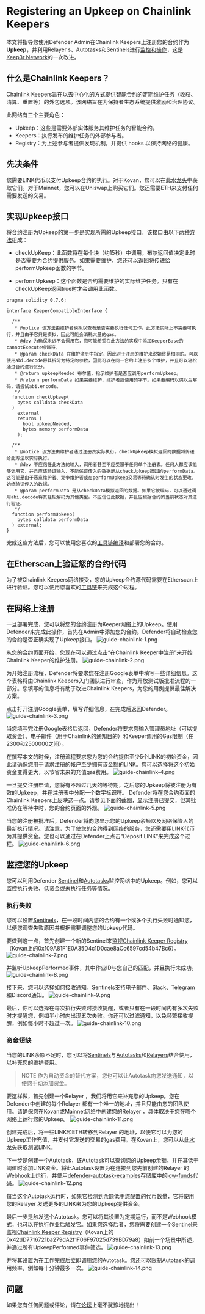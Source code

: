 # Registering an Upkeep on Chainlink Keepers
本文将指导您使用Defender Admin在Chainlink Keepers上注册您的合约作为**Upkeep**，并利用Relayer s、Autotasks和Sentinels进行[监控和操作](https://andrecronje.medium.com/scaling-keep3r-with-chainlink-2832bbc76506)，这是[Keep3r Network](https://keep3r.network/)的一次改进。

## 什么是Chainlink Keepers？
Chainlink Keepers旨在以去中心化的方式提供智能合约的定期维护任务（收获、清算、重置等）的外包选项。该网络旨在为保持者生态系统提供激励和治理协议。

此网络有三个主要角色：

* Upkeep：这些是需要外部实体服务其维护任务的智能合约。
* Keepers：执行发布的维护任务的外部参与者。
* Registry：为上述参与者提供发现机制，并提供 hooks 以保持网络的健康。

## 先决条件
您需要LINK代币以支付Upkeep合约的执行。对于Kovan，您可以在此[水龙头](https://kovan.chain.link/)中获取它们。对于Mainnet，您可以在Uniswap上购买它们。您还需要ETH来支付任何需要发送的交易。

## 实现Upkeep接口
将合约注册为Upkeep的第一步是实现所需的Upkeep接口，该接口由以下[两种方法](https://docs.chain.link/docs/chainlink-keepers/compatible-contracts/)组成：

* checkUpKeep：此函数将在每个块（约15秒）中调用，布尔返回值决定此时是否需要为合约提供服务。如果需要维护，您还可以返回将传递给performUpkeep函数的字节。

* performUpkeep：这个函数是合约需要维护的实际维护任务。只有在checkUpKeep返回true时才会调用此函数。

```
pragma solidity 0.7.6;

interface KeeperCompatibleInterface {

  /**
   * @notice 该方法由维护者模拟以查看是否需要执行任何工作。此方法实际上不需要可执行，并且由于它只是模拟，因此可能会消耗大量的gas。
   * @dev 为确保永远不会调用它，您可能希望在此方法的实现中添加KeeperBase的cannotExecute修饰符。
   * @param checkData 在维护注册中指定，因此对于注册的维护来说始终是相同的。可以使用abi.decode将其拆分为特定的参数，因此可以在同一合约上注册多个维护，并且可以轻松通过合约进行区分。
   * @return upkeepNeeded 布尔值，指示维护者是否应调用performUpkeep。
   * @return performData 如果需要维护，维护者应使用的字节。如果要编码以供以后解码，请尝试abi.encode。
   */
  function checkUpkeep(
    bytes calldata checkData
  )
    external
    returns (
      bool upkeepNeeded,
      bytes memory performData
    );

  /**
   * @notice 该方法由维护者通过注册表实际执行。checkUpkeep模拟返回的数据将传递给此方法以实际执行。
   * @dev 不应信任此方法的输入，调用者甚至不应受限于任何单个注册表。任何人都应该能够调用它，并且应该验证输入，不能保证传入的数据是从checkUpkeep返回的performData。这可能是由于恶意维护者、竞争维护者或在performUpkeep交易等待确认时发生的状态更改。始终验证传入的数据。
   * @param performData 是从checkData模拟返回的数据。如果它被编码，可以通过调用abi.decode将其轻松解码为其他类型。不应信任此数据，并且应根据合约的当前状态对其进行验证。
   */
  function performUpkeep(
    bytes calldata performData
  ) external;
}
```

完成这些方法后，您可以使用您喜欢的[工具链编译](https://hardhat.org/guides/deploying.html)和部署您的合约。

## 在Etherscan上验证您的合约代码
为了被Chainlink Keepers网络接受，您的Upkeep合约源代码需要在Etherscan上进行验证。您可以使用您喜欢的[工具链](https://hardhat.org/plugins/nomiclabs-hardhat-etherscan.html)来完成这个过程。

## 在网络上注册
一旦部署完成，您可以将您的合约注册为Keeper网络上的Upkeep。使用Defender来完成此操作，首先在Admin中添加您的合约。Defender将自动检查您的合约是否正确实现了Upkeep接口。
![guide-chainlink-1.png](img/guide-chainlink-1.png)

从您的合约页面开始，您现在可以通过点击“在Chainlink Keeper中注册”来开始Chainlink Keeper的维护注册。
![guide-chainlink-2.png](img/guide-chainlink-2.png)

为开始注册流程，Defender将要求您在注册Google表单中填写一些详细信息。这个表格将由Chainlink Keepers入门团队进行审查，作为开放测试版批准流程的一部分。您填写的信息将有助于改进Chainlink Keepers，为您的用例提供最佳解决方案。

点击打开注册Google表单，填写详细信息，在完成后返回Defender。
![guide-chainlink-3.png](img/guide-chainlink-3.png)

当您填写完注册Google表格后返回，Defender将要求您输入管理员地址（可以提取资金）、电子邮件（用于Chainlink的通知目的）和Keeper调用的Gas限制（在2300和2500000之间）。

在撰写本文的时候，注册流程要求您为您的合约提供至少5个LINK的初始资金，因此请确保您用于请求注册的帐户至少拥有该金额的LINK。您可以选择将这个初始资金变得更大，以节省未来的充值gas费用。
![guide-chainlink-4.png](img/guide-chainlink-4.png)

一旦提交注册申请，您将有不超过几天的等待期，之后您的Upkeep将被注册为有效的Upkeep，并在注册表中分配一个数字标识符。 Defender将在您合约页面的Chainlink Keepers上反映这一点。请参见下面的截图，显示注册已提交，但其批准仍在等待中时，您的合约页面的外观。
![guide-chainlink-5.png](img/guide-chainlink-5.png)

当您的注册被批准后，Defender将向您显示您的Upkeep余额以及网络保管人的最新执行情况。请注意，为了使您的合约得到网络的服务，您还需要用LINK代币为其提供资金。您也可以通过在Defender上点击“Deposit LINK”来完成这个过程。
![guide-chainlink-6.png](img/guide-chainlink-6.png)

## 监控您的Upkeep
您可以利用Defender [Sentinel](../../Components/Sentinel/Sentinel.md)和[Autotasks](../../Components/Autotasks/Autotasks.md)监控网络中的Upkeep。例如，您可以监控执行失败、低资金或未执行任务等情况。

### 执行失败
您可以设置[Sentinels](../../Components/Sentinel/Sentinel.md)，在一段时间内您的合约有一个或多个执行失败时通知您，以便您调查失败原因并根据需要调整您的Upkeep代码。

要做到这一点，首先创建一个新的Sentinel来[监视Chainlink Keeper Registry](https://kovan.etherscan.io/address/0xAaaD7966EBE0663b8C9C6f683FB9c3e66E03467F)（Kovan上的0x109A81F1E0A35D4c1D0cae8aCc6597cd54b47Bc6）。
![guide-chainlink-7.png](img/guide-chainlink-7.png)

并监听UpkeepPerformed事件，其中作业ID与您自己的匹配，并且执行未成功。
![guide-chainlink-8.png](img/guide-chainlink-8.png)

接下来，您可以选择如何接收通知。Sentinels支持电子邮件、Slack、Telegram和Discord通知。
![guide-chainlink-9.png](img/guide-chainlink-9.png)

最后，你可以选择在每次执行失败时接收提醒，或者只有在一段时间内有多次失败时才提醒您，例如半小时内出现五次失败。你还可以过滤通知，以免频繁接收提醒，例如每小时不超过一次。
![guide-chainlink-10.png](img/guide-chainlink-10.png)

### 资金短缺

当您的LINK余额不足时，您可以将[Sentinels](../../Components/Sentinel/Sentinel.md)与[Autotasks](../../Components/Autotasks/Autotasks.md)和[Relayers](../../Components/Relay/Relay.md)结合使用，以补充您的维护费用。

> NOTE
作为自动资金的替代方案，您也可以让Autotask向您发送通知，以便您手动添加资金。

要这样做，首先创建一个Relayer ，我们将用它来补充您的Upkeep。您在Defender中创建的每个Relayer 都有一个唯一的地址，并且只能由您的团队使用。请确保您在Kovan或Mainnet网络中创建您的Relayer ，具体取决于您在哪个网络上运行您的Upkeep。
![guide-chainlink-11.png](img/guide-chainlink-11.png)

创建完成后，将一些LINK和ETH转移到Relayer 的地址，以便它可以为您的Upkeep工作充值，并支付它发送的交易的gas费用。在Kovan上，您可以从[此水龙头](https://kovan.chain.link/)获取测试LINK。

下一步是创建一个Autotask，该Autotask可以查询您的Upkeep余额，并在其低于阈值时添加LINK资金。将此Autotask设置为在连接到您先前创建的Relayer 的Webhook上运行，并使用[defender-autotask-examples存储库](https://github.com/OpenZeppelin/defender-autotask-examples/)中的[low-funds代码](https://github.com/OpenZeppelin/defender-autotask-examples/blob/master/chainlink/src/low-funds.js)。
![guide-chainlink-12.png](img/guide-chainlink-12.png)

每当这个Autotask运行时，如果它检测到余额低于您配置的代币数量，它将使用您的Relayer 发送更多的LINK来为您的Upkeep提供资金。

最后一步是触发这个Autotask。您可以将其设置为定期运行，而不是Webhook模式，也可以在执行作业后触发它。如果您选择后者，您将需要创建一个Sentinel来监视[Chainlink Keeper Registry](https://kovan.etherscan.io/address/0x109A81F1E0A35D4c1D0cae8aCc6597cd54b47Bc6)（Kovan上的0x42dD7716721ba279dA2f1F06F97025d739BD79a8）如前一个场景中所述，并通过所有UpkeepPerformed事件筛选。
![guide-chainlink-13.png](img/guide-chainlink-13.png)

并将其设置为在工作完成后立即调用您的Autotask。您还可以限制Autotask的调用频率，例如每十分钟最多一次。
![guide-chainlink-14.png](img/guide-chainlink-14.png)

## 问题
如果您有任何问题或评论，请在[论坛](https://forum.openzeppelin.com/c/support/defender/36)上毫不犹豫地提出！
